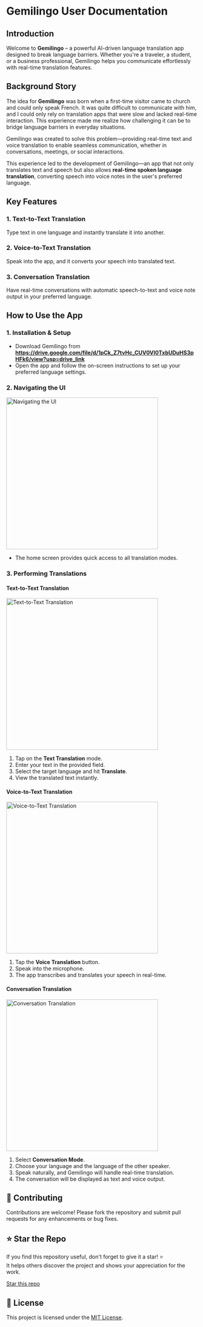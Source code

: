 # Gemilingo User Documentation

## Introduction
Welcome to **Gemilingo** – a powerful AI-driven language translation app designed to break language barriers. Whether you're a traveler, a student, or a business professional, Gemilingo helps you communicate effortlessly with real-time translation features.

## Background Story
The idea for **Gemilingo** was born when a first-time visitor came to church and could only speak French. It was quite difficult to communicate with him, and I could only rely on translation apps that were slow and lacked real-time interaction. This experience made me realize how challenging it can be to bridge language barriers in everyday situations.

Gemilingo was created to solve this problem—providing real-time text and voice translation to enable seamless communication, whether in conversations, meetings, or social interactions.

This experience led to the development of Gemilingo—an app that not only translates text and speech but also allows **real-time spoken language translation**, converting speech into voice notes in the user's preferred language.

## Key Features
### 1. Text-to-Text Translation
Type text in one language and instantly translate it into another.

### 2. Voice-to-Text Translation
Speak into the app, and it converts your speech into translated text.

### 3. Conversation Translation
Have real-time conversations with automatic speech-to-text and voice note output in your preferred language.

## How to Use the App

### 1. Installation & Setup
- Download Gemilingo from **https://drive.google.com/file/d/1pCk_Z7tvHc_CUV0VI0TxbUDuHS3pHFk6/view?usp=drive_link**
- Open the app and follow the on-screen instructions to set up your preferred language settings.

### 2. Navigating the UI

<img width="auto" height="400px" alt="Navigating the UI" src="https://github.com/user-attachments/assets/d49feda2-85ea-456d-ad24-b9ab391db379" />

- The home screen provides quick access to all translation modes.

### 3. Performing Translations
#### **Text-to-Text Translation**

<img width="auto" height="400px" alt="Text-to-Text Translation" src="https://github.com/user-attachments/assets/997e9f22-e48f-4070-b7a4-cdde5dee3a32" />

1. Tap on the **Text Translation** mode.
2. Enter your text in the provided field.
3. Select the target language and hit **Translate**.
4. View the translated text instantly.

#### **Voice-to-Text Translation**

<img width="auto" height="400px" alt="Voice-to-Text Translation" src="https://github.com/user-attachments/assets/a91b728c-a8b2-491c-b0b4-393fb32a5eed" />

1. Tap the **Voice Translation** button.
2. Speak into the microphone.
3. The app transcribes and translates your speech in real-time.

#### **Conversation Translation**

<img width="auto" height="400px" alt="Conversation Translation" src="https://github.com/user-attachments/assets/034aff22-f9c1-40d2-9765-fee66ad07bcc" />

1. Select **Conversation Mode**.
2. Choose your language and the language of the other speaker.
3. Speak naturally, and Gemilingo will handle real-time translation.
4. The conversation will be displayed as text and voice output.


## 🤝 Contributing 

Contributions are welcome! Please fork the repository and submit pull requests for any enhancements or bug fixes.

## ⭐ Star the Repo

If you find this repository useful, don't forget to give it a star! ⭐  
It helps others discover the project and shows your appreciation for the work.

[Star this repo](https://github.com/Michael-Ogundipe/gemilingo.git)

## 📝 License

This project is licensed under the [MIT License](LICENSE).



